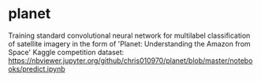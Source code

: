 # planet
Training standard convolutional neural network for multilabel classification of satellite imagery in the form of 'Planet: Understanding the Amazon from Space' Kaggle competition dataset:
https://nbviewer.jupyter.org/github/chris010970/planet/blob/master/notebooks/predict.ipynb
